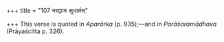 +++
title = "107 भरद्वाजः क्षुधार्तस्"

+++
This verse is quoted in *Aparārka* (p. 935);—and in *Parāśaramādhava*
(Prāyaścitta p. 326).


